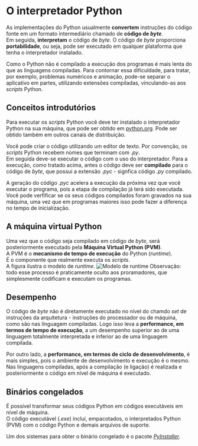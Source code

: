 # O interpretador Python

As implementações do Python usualmente **convertem** instruções do código fonte em um formato intermediário chamado de **código de *byte***.  
Em seguida, **interpretam** o código de *byte*. O código de *byte* proporciona **portabilidade**, ou seja, pode ser executado em qualquer plataforma que tenha o interpretador instalado.

Como o Python não é compilado a execução dos programas é mais lenta do que as linguagens compiladas. Para contornar essa dificuldade, 
para tratar, por exemplo, problemas numéricos e animação, pode-se separar o aplicativo em partes, utilizando extensões compiladas, vinculando-as 
aos *scripts* Python.

## Conceitos introdutórios
Para executar os *scripts* Python você deve ter instalado o interpretador Python na sua máquina, 
que pode ser obtido em [python.org](https://www.python.org/). Pode ser obtido também em outros canais de distribuição.  

Você pode criar o código utilizando um editor de texto. Por convenção, os *scripts* Python recebem nomes que terminam com *.py*.  
Em seguida deve-se executar o código com o uso do interpretador. Para a execução, como tratado acima, antes o código deve ser **compilado** 
para o código de *byte*, que possui a extensão *.pyc* - signfica código *.py* compilado.

A geração do código *.pyc* acelera a execução da próxima vez que você executar o programa, pois a etapa de compilação já terá sido executada.  
Você pode verfificar se os seus códigos compilados foram gravados na sua máquina, uma vez que em programas maiores isso pode fazer a diferença no tempo de inicialização.  

## A máquina virtual Python
Uma vez que o código seja compilado em código de *byte*, será posteriormente executado pela **Máquina Virtual Python (PVM)**.  
A PVM é o **mecanismo de tempo de execução** do Python (*runtime*).  
É o componente que realmente executa os *scripts*.  
A figura ilustra o modelo de *runtime*.
![Modelo de *runtime*]()
Observação: todo esse processo é praticamente oculto aos proramadores, 
que simplesmente codificam e executam os programas.

## Desempenho
O código de *byte* não é diretamente executado no nível do chamdo *set* de instruções da arquitetura - instruções do processador ou de máquina,  
como são nas linguagem compiladas. Logo isso leva a **performance, em termos de tempo de execução**, a um desempenho superior ao de uma linguagem totalmente interpretada e inferior ao de uma linguagem compilada.

Por outro lado, a **performance, em termos de ciclo de desenvolvimento**, é mais simples, pois o ambiente de desenvolvimento e execução é o mesmo.  
Nas linguagens compiladas, após a compilação (e ligação) é realizada e posteriormente o código em nível de máquina é executado.

## Binários congelados
É possível transformar seus códigos Python em códigos executáveis em nível de máquina.  
O código executável (*.exe*) inclui, empacotados, o interpretados Python (PVM) com o código Python e demais arquivos de suporte. 

Um dos sistemas para obter o binário congelado é o pacote [*PyInstaller*](https://pyinstaller.org/en/stable/).





